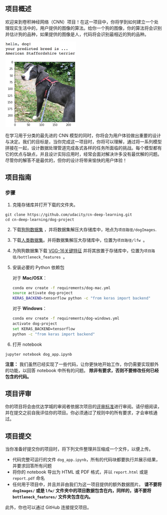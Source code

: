 [//]: # (Image References)

[image1]: ./images/sample_dog_output.png "Sample Output"
[image2]: ./images/vgg16_model.png "VGG-16 Model Keras Layers"
[image3]: ./images/vgg16_model_draw.png "VGG16 Model Figure"


## 项目概述

欢迎来到卷积神经网络（CNN）项目！在这一项目中，你将学到如何建立一个处理现实生活中的，用户提供的图像的算法。给你一个狗的图像，你的算法将会识别并估计狗的品种，如果提供的图像是人，代码将会识别最相近的狗的品种。

![Sample Output][image1]

在学习用于分类的最先进的 CNN 模型的同时，你将会为用户体验做出重要的设计与决定。我们的目标是，当你完成这一项目时，你将可以理解，通过将一系列模型拼接在一起，设计数据处理管道完成各式各样的任务所面临的挑战。每个模型都有它的优点与缺点，并且设计实际应用时，经常会面对解决许多没有最优解的问题。尽管你的解答不是最优的，但你的设计将带来愉快的用户体验！


## 项目指南

### 步骤

1. 克隆存储库并打开下载的文件夹。

 ```	
git clone https://github.com/udacity/cn-deep-learning.git
cd cn-deep-learning/dog-project
```

2. 下载[狗狗数据集](https://s3.cn-north-1.amazonaws.com.cn/static-documents/nd101/v4-dataset/dogImages.zip) ，并将数据集解压大存储库中，地点为`项目路径/dogImages`. 

3. 下载[人类数据集](https://s3.cn-north-1.amazonaws.com.cn/static-documents/nd101/v4-dataset/lfw.zip)。并将数据集解压大存储库中，位置为`项目路径/lfw `。

4. 为狗狗数据集下载 [VGG-16关键特征](https://s3.cn-north-1.amazonaws.com.cn/static-documents/nd101/v4-dataset/DogVGG16Data.npz) 并将其放置于存储库中，位置为`项目路径/bottleneck_features `。

5. 安装必要的 Python 依赖包


	对于 __Mac/OSX__：
	
	```bash
	conda env create -f requirements/dog-mac.yml
	source activate dog-project
	KERAS_BACKEND=tensorflow python -c "from keras import backend"
	```

	对于 __Windows__：
	
	```bash
	conda env create -f requirements/dog-windows.yml
	activate dog-project
	set KERAS_BACKEND=tensorflow
	python -c "from keras import backend"
	```
6. 打开 notebook

 ```
jupyter notebook dog_app.ipynb
```

__注意：__ 我们虽然已经实现了一些代码，让你更快地开始工作，你仍需要实现额外的功能，以回答 notebook 中所有的问题。
__除非有要求，否则不要修改任何已经包含的代码。__

## 项目评审

你的项目将会由优达学城的审阅者依据次项目的[评审标准](https://review.udacity.com/#!/rubrics/1080/view)进行审阅。请仔细阅读，并在提交之前自我评估你的项目。你必须通过了规则中的所有要求，才会审核通过。

## 项目提交

当你准备好提交你的项目时，将下列文件整理并压缩成一个文件，以便上传。

- 代码完整可运行的文件 `dog_app.ipynb`，所有的代码块都要执行并展示结果，并要求回答所有问题
- 将你的 notebook 导出为 HTML 或 PDF 格式，并以 `report.html` 或是 `report.pdf` 命名
- 任何用于项目中，并且并非由我们为这一项目提供的额外数据图片。
__请不要将 `dogImages/` 或是 `lfw/` 文件夹中的项目数据包含在内，同样的，请不要将 `bottleneck_features/` 文件夹包含在内。__

此外，你也可以通过 GitHub 连接提交项目。

